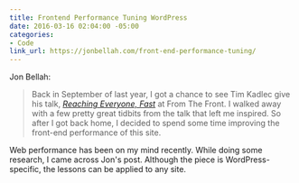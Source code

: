 ```yaml
---
title: Frontend Performance Tuning WordPress
date: 2016-03-16 02:04:00 -05:00
categories:
- Code
link_url: https://jonbellah.com/front-end-performance-tuning/
---
```


Jon Bellah:

> Back in September of last year, I got a chance to see Tim Kadlec give his talk, *[Reaching Everyone, Fast](https://speakerdeck.com/tkadlec/reaching-everyone-fast-at-from-the-front-2015)* at From The Front. I walked away with a few pretty great tidbits from the talk that left me inspired. So after I got back home, I decided to spend some time improving the front-end performance of this site.

Web performance has been on my mind recently. While doing some research, I came across Jon's post. Although the piece is WordPress-specific, the lessons can be applied to any site.
